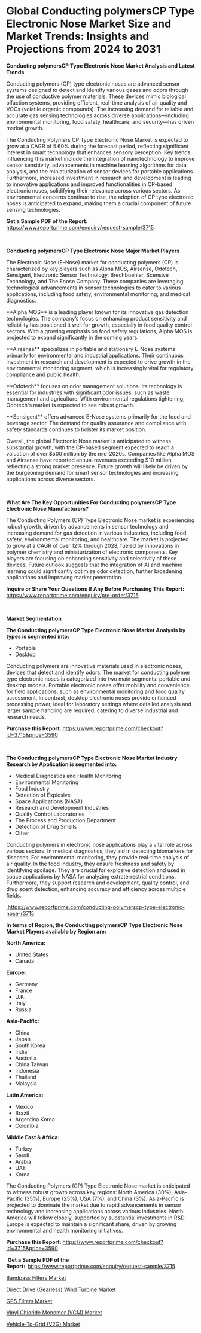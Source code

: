 <p><h1>Global Conducting polymersCP Type Electronic Nose Market Size and Market Trends: Insights and Projections from 2024 to 2031</h1></p><p><strong>Conducting polymersCP Type Electronic Nose Market Analysis and Latest Trends</strong></p>
<p><p>Conducting polymers (CP) type electronic noses are advanced sensor systems designed to detect and identify various gases and odors through the use of conductive polymer materials. These devices mimic biological olfaction systems, providing efficient, real-time analysis of air quality and VOCs (volatile organic compounds). The increasing demand for reliable and accurate gas sensing technologies across diverse applications—including environmental monitoring, food safety, healthcare, and security—has driven market growth. </p><p>The Conducting Polymers CP Type Electronic Nose Market is expected to grow at a CAGR of 5.60% during the forecast period, reflecting significant interest in smart technology that enhances sensory perception. Key trends influencing this market include the integration of nanotechnology to improve sensor sensitivity, advancements in machine learning algorithms for data analysis, and the miniaturization of sensor devices for portable applications. Furthermore, increased investment in research and development is leading to innovative applications and improved functionalities in CP-based electronic noses, solidifying their relevance across various sectors. As environmental concerns continue to rise, the adoption of CP type electronic noses is anticipated to expand, making them a crucial component of future sensing technologies.</p></p>
<p><strong>Get a Sample PDF of the Report:&nbsp;</strong> <a href="https://www.reportprime.com/enquiry/request-sample/3715">https://www.reportprime.com/enquiry/request-sample/3715</a></p>
<p>&nbsp;</p>
<p><strong>Conducting polymersCP Type Electronic Nose Major Market Players</strong></p>
<p><p>The Electronic Nose (E-Nose) market for conducting polymers (CP) is characterized by key players such as Alpha MOS, Airsense, Odotech, Sensigent, Electronic Sensor Technology, Brechbuehler, Scensive Technology, and The Enose Company. These companies are leveraging technological advancements in sensor technologies to cater to various applications, including food safety, environmental monitoring, and medical diagnostics.</p><p>**Alpha MOS** is a leading player known for its innovative gas detection technologies. The company’s focus on enhancing product sensitivity and reliability has positioned it well for growth, especially in food quality control sectors. With a growing emphasis on food safety regulations, Alpha MOS is projected to expand significantly in the coming years.</p><p>**Airsense** specializes in portable and stationary E-Nose systems primarily for environmental and industrial applications. Their continuous investment in research and development is expected to drive growth in the environmental monitoring segment, which is increasingly vital for regulatory compliance and public health.</p><p>**Odotech** focuses on odor management solutions. Its technology is essential for industries with significant odor issues, such as waste management and agriculture. With environmental regulations tightening, Odotech's market is expected to see robust growth.</p><p>**Sensigent** offers advanced E-Nose systems primarily for the food and beverage sector. The demand for quality assurance and compliance with safety standards continues to bolster its market position.</p><p>Overall, the global Electronic Nose market is anticipated to witness substantial growth, with the CP-based segment expected to reach a valuation of over $500 million by the mid-2020s. Companies like Alpha MOS and Airsense have reported annual revenues exceeding $10 million, reflecting a strong market presence. Future growth will likely be driven by the burgeoning demand for smart sensor technologies and increasing applications across diverse sectors.</p></p>
<p>&nbsp;</p>
<p><strong>What Are The Key Opportunities For Conducting polymersCP Type Electronic Nose Manufacturers?</strong></p>
<p><p>The Conducting Polymers (CP) Type Electronic Nose market is experiencing robust growth, driven by advancements in sensor technology and increasing demand for gas detection in various industries, including food safety, environmental monitoring, and healthcare. The market is projected to grow at a CAGR of over 12% through 2028, fueled by innovations in polymer chemistry and miniaturization of electronic components. Key players are focusing on enhancing sensitivity and selectivity of these devices. Future outlook suggests that the integration of AI and machine learning could significantly optimize odor detection, further broadening applications and improving market penetration.</p></p>
<p><strong>Inquire or Share Your Questions If Any Before Purchasing This Report:</strong> <a href="https://www.reportprime.com/enquiry/pre-order/3715">https://www.reportprime.com/enquiry/pre-order/3715</a></p>
<p>&nbsp;</p>
<p><strong>Market Segmentation</strong></p>
<p><strong>The Conducting polymersCP Type Electronic Nose Market Analysis by types is segmented into:</strong></p>
<p><ul><li>Portable</li><li>Desktop</li></ul></p>
<p><p>Conducting polymers are innovative materials used in electronic noses, devices that detect and identify odors. The market for conducting polymer type electronic noses is categorized into two main segments: portable and desktop models. Portable electronic noses offer mobility and convenience for field applications, such as environmental monitoring and food quality assessment. In contrast, desktop electronic noses provide enhanced processing power, ideal for laboratory settings where detailed analysis and larger sample handling are required, catering to diverse industrial and research needs.</p></p>
<p><strong>Purchase this Report:&nbsp;</strong><a href="https://www.reportprime.com/checkout?id=3715&price=3590">https://www.reportprime.com/checkout?id=3715&price=3590</a></p>
<p>&nbsp;</p>
<p><strong>The Conducting polymersCP Type Electronic Nose Market Industry Research by Application is segmented into:</strong></p>
<p><ul><li>Medical Diagnostics and Health Monitoring</li><li>Environmental Monitoring</li><li>Food Industry</li><li>Detection of Explosive</li><li>Space Applications (NASA)</li><li>Research and Development Industries</li><li>Quality Control Laboratories</li><li>The Process and Production Department</li><li>Detection of Drug Smells</li><li>Other</li></ul></p>
<p><p>Conducting polymers in electronic nose applications play a vital role across various sectors. In medical diagnostics, they aid in detecting biomarkers for diseases. For environmental monitoring, they provide real-time analysis of air quality. In the food industry, they ensure freshness and safety by identifying spoilage. They are crucial for explosive detection and used in space applications by NASA for analyzing extraterrestrial conditions. Furthermore, they support research and development, quality control, and drug scent detection, enhancing accuracy and efficiency across multiple fields.</p></p>
<p><a href="https://www.reportprime.com/conducting-polymerscp-type-electronic-nose-r3715">&nbsp;https://www.reportprime.com/conducting-polymerscp-type-electronic-nose-r3715</a></p>
<p><strong>In terms of Region, the Conducting polymersCP Type Electronic Nose Market Players available by Region are:</strong></p>
<p>
    <p> <strong> North America: </strong>
        <ul>
            <li>United States</li>
            <li>Canada</li>
        </ul>
        </p> 
    <p> <strong> Europe: </strong>
        <ul>
            <li>Germany</li>
            <li>France</li>
            <li>U.K.</li>
            <li>Italy</li>
            <li>Russia</li>
        </ul>
        </p> 
    <p> <strong> Asia-Pacific: </strong>
        <ul>
            <li>China</li>
            <li>Japan</li>
            <li>South Korea</li>
            <li>India</li>
            <li>Australia</li>
            <li>China Taiwan</li>
            <li>Indonesia</li>
            <li>Thailand</li>
            <li>Malaysia</li>
        </ul>
        </p> 
    <p> <strong> Latin America: </strong>
        <ul>
            <li>Mexico</li>
            <li>Brazil</li>
            <li>Argentina Korea</li>
            <li>Colombia</li>
        </ul>
        </p> 
    <p> <strong> Middle East & Africa: </strong>
        <ul>
            <li>Turkey</li>
            <li>Saudi</li>
            <li>Arabia</li>
            <li>UAE</li>
            <li>Korea</li>
        </ul>
    </p>
    </p>
<p><p>The Conducting Polymers (CP) Type Electronic Nose market is anticipated to witness robust growth across key regions: North America (30%), Asia-Pacific (35%), Europe (25%), USA (7%), and China (3%). Asia-Pacific is projected to dominate the market due to rapid advancements in sensor technology and increasing applications across various industries. North America will follow closely, supported by substantial investments in R&D. Europe is expected to maintain a significant share, driven by growing environmental and health monitoring initiatives.</p></p>
<p><strong>Purchase this Report: </strong><a href="https://www.reportprime.com/checkout?id=3715&price=3590">https://www.reportprime.com/checkout?id=3715&price=3590</a></p>
<p>&nbsp;<strong>Get a Sample PDF of the Report:&nbsp;&nbsp;</strong><a href="https://www.reportprime.com/enquiry/request-sample/3715">https://www.reportprime.com/enquiry/request-sample/3715</a></p>
<p><strong></strong></p>
<p><p><a href="https://www.linkedin.com/pulse/comprehensive-look-product-type-uv-bandpassvis-bandpassir-9i3ee?trackingId=vV53B9hFSbOpCHI9wkxqZw%3D%3D">Bandpass Filters Market</a></p><p><a href="https://issuu.com/reportprime-2/docs/direct-drive-gearless-wind-turbine-_1af0effa9bb8ad">Direct Drive (Gearless) Wind Turbine Market</a></p><p><a href="https://www.linkedin.com/pulse/gps-filters-market-global-regional-analysis-focus-region-country-level-hib5e?trackingId=ZrDptWe0TIqXKrpQu2n%2F5w%3D%3D">GPS Filters Market</a></p><p><a href="https://www.linkedin.com/pulse/global-vinyl-chloride-monomer-vcm-industry-types-applications-bdgcc?trackingId=QHnMYYqUQ6axGaXtyaDNaw%3D%3D">Vinyl Chloride Monomer (VCM) Market</a></p><p><a href="https://issuu.com/reportprime-2/docs/vehicle-to-grid-v2g-market-size-203_63f9beb6ecab78">Vehicle-To-Grid (V2G) Market</a></p></p>